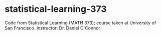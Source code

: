# statistical-learning-373
Code from Statistical Learning (MATH 373); course taken at University of San Francisco.
Instructor: Dr. Daniel O'Connor
